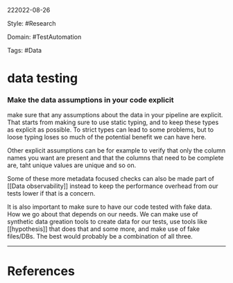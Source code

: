 222022-08-26

Style: #Research 

Domain: #TestAutomation 

Tags: #Data 

# data testing

### Make the data assumptions in your code explicit
make sure that any assumptions about the data in your pipeline are explicit. That starts from making sure to use static typing, and to keep these types as explicit as possible. To strict types can lead to some problems, but to loose typing loses so much of the potential benefit we can have here.

Other explicit assumptions can be for example to verify that only the column names you want are present and that the columns that need to be complete are, taht unique values are unique and so on.

Some of these more metadata focused checks can also be made part of [[Data observability]] instead to keep the performance overhead from our tests lower if that is a concern.

It is also important to make sure to have our code tested with fake data. How we go about that depends on our needs. We can make use of synthetic data greation tools to create data for our tests, use tools like [[hypothesis]] that does that and some more, and make use of fake files/DBs. The best would probably be a combination of all three.




___
# References

